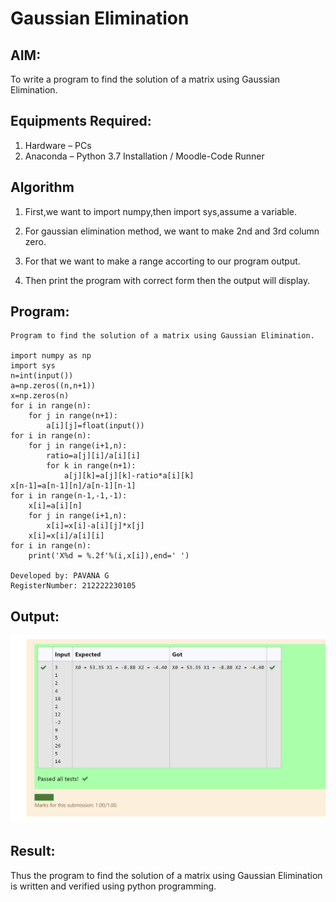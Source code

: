 # Gaussian Elimination

## AIM:
To write a program to find the solution of a matrix using Gaussian Elimination.

## Equipments Required:
1. Hardware – PCs
2. Anaconda – Python 3.7 Installation / Moodle-Code Runner

## Algorithm
1. First,we want to import numpy,then import sys,assume a variable.

2. For gaussian elimination method, we want to make 2nd and 3rd column zero.

3. For that we want to make a range accorting to our program output.

4. Then print the program with correct form then the output will display.

## Program:
```
Program to find the solution of a matrix using Gaussian Elimination.

import numpy as np
import sys
n=int(input())
a=np.zeros((n,n+1))
x=np.zeros(n)
for i in range(n):
    for j in range(n+1):
        a[i][j]=float(input())
for i in range(n):
    for j in range(i+1,n):
        ratio=a[j][i]/a[i][i]
        for k in range(n+1):
            a[j][k]=a[j][k]-ratio*a[i][k]
x[n-1]=a[n-1][n]/a[n-1][n-1]
for i in range(n-1,-1,-1):
    x[i]=a[i][n]
    for j in range(i+1,n):
        x[i]=x[i]-a[i][j]*x[j]
    x[i]=x[i]/a[i][i]
for i in range(n):
    print('X%d = %.2f'%(i,x[i]),end=' ')

Developed by: PAVANA G
RegisterNumber: 212222230105

```

## Output:
![Gaussian Elimination](guass.png)

## Result:
Thus the program to find the solution of a matrix using Gaussian Elimination is written and verified using python programming.

